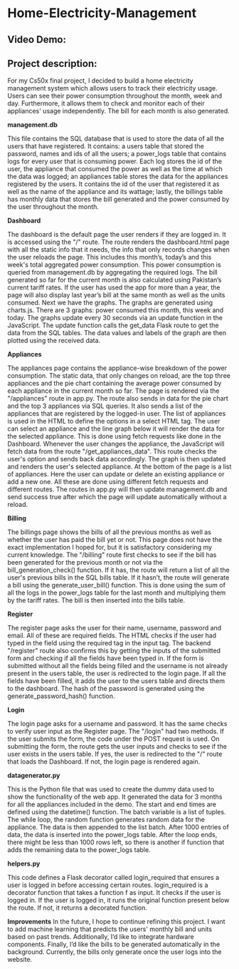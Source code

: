 # Home-Electricity-Management

## Video Demo:

## Project description:

For my Cs50x final project, I decided to build a home electricity management system which allows users to track their electricity usage. Users can see their power consumption throughout the month, week and day. Furthermore, it allows them to check and monitor each of their appliances' usage independently. The bill for each month is also generated.

**management.db**

This file contains the SQL database that is used to store the data of all the users that have registered. It contains: a users table that stored the password, names and ids of all the users; a power_logs table that contains logs for every user that is consuming power. Each log stores the id of the user, the appliance that consumed the power as well as the time at which the data was logged; an appliances table stores the data for the appliances registered by the users. It contains the id of the user that registered it as well as the name of the appliance and its wattage; lastly, the billings table has monthly data that stores the bill generated and the power consumed by the user throughout the month.

**Dashboard**

The dashboard is the default page the user renders if they are logged in. It is accessed using the "/" route. The route renders the dashboard.html page with all the static info that it needs, the info that only records changes when the user reloads the page. This includes this month’s, today’s and this week's total aggregated power consumption. This power consumption is queried from management.db by aggregating the required logs. The bill generated so far for the current month is also calculated using Pakistan’s current tariff rates. If the user has used the app for more than a year, the page will also display last year’s bill at the same month as well as the units consumed.
Next we have the graphs. The graphs are generated using charts.js. There are 3 graphs: power consumed this month, this week and today. The graphs update every 30 seconds via an update function in the JavaScript. The update function calls the get_data Flask route to get the data from the SQL tables. The data values and labels of the graph are then plotted using the received data.

**Appliances**

The appliances page contains the appliance-wise breakdown of the power consumption. The static data, that only changes on reload, are the top three appliances and the pie chart containing the average power consumed by each appliance in the current month so far. The page is rendered via the "/appliances" route in app.py. The route also sends in data for the pie chart and the top 3 appliances via SQL queries. It also sends a list of the appliances that are registered by the logged-in user. The list of appliances is used in the HTML to define the options in a select HTML tag. The user can select an appliance and the line graph below it will render the data for the selected appliance. This is done using fetch requests like done in the Dashboard. Whenever the user changes the appliance, the JavaScript will fetch data from the route "/get_appliances_data". This route checks the user's option and sends back data accordingly. The graph is then updated and renders the user's selected appliance.
At the bottom of the page is a list of appliances. Here the user can update or delete an existing appliance or add a new one. All these are done using different fetch requests and different routes. The routes in app.py will then update management.db and send success true after which the page will update automatically without a reload.

**Billing**

The billings page shows the bills of all the previous months as well as whether the user has paid the bill yet or not. This page does not have the exact implementation I hoped for, but it is satisfactory considering my current knowledge. The "/billing" route first checks to see if the bill has been generated for the previous month or not via the bill_generation_check() function. If it has, the route will return a list of all the user's previous bills in the SQL bills table. If it hasn’t, the route will generate a bill using the generate_user_bill() function. This is done using the sum of all the logs in the power_logs table for the last month and multiplying them by the tariff rates. The bill is then inserted into the bills table.

**Register**

The register page asks the user for their name, username, password and email. All of these are required fields. The HTML checks if the user had typed in the field using the required tag in the input tag. The backend "/register" route also confirms this by getting the inputs of the submitted form and checking if all the fields have been typed in. If the form is submitted without all the fields being filled and the username is not already present in the users table, the user is redirected to the login page. If all the fields have been filled, it adds the user to the users table and directs them to the dashboard. The hash of the password is generated using the generate_password_hash() function.

**Login**

The login page asks for a username and password. It has the same checks to verify user input as the Register page. The "/login" had two methods. If the user submits the form, the code under the POST request is used. On submitting the form, the route gets the user inputs and checks to see if the user exists in the users table. If yes, the user is redirected to the "/" route that loads the Dashboard. If not, the login page is rendered again.

**datagenerator.py**

This is the Python file that was used to create the dummy data used to show the functionality of the web app. It generated the data for 3 months for all the appliances included in the demo. The start and end times are defined using the datetime() function. The batch variable is a list of tuples. The while loop, the random function generates random data for the appliance. The data is then appended to the list batch. After 1000 entries of data, the data is inserted into the power_logs table. After the loop ends, there might be less than 1000 rows left, so there is another if function that adds the remaining data to the power_logs table.

**helpers.py**

This code defines a Flask decorator called login_required that ensures a user is logged in before accessing certain routes. login_required is a decorator function that takes a function f as input. It checks if the user is logged in. If the user is logged in, it runs the original function present below the route. If not, it returns a decorated function.

**Improvements**
In the future, I hope to continue refining this project. I want to add machine learning that predicts the users' monthly bill and units based on past trends. Additionally, I’d like to integrate hardware components. Finally, I’d like the bills to be generated automatically in the background. Currently, the bills only generate once the user logs into the website.






